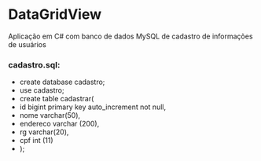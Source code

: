 # DataGridView
Aplicação em C# com banco de dados MySQL de cadastro de informações de usuários

### cadastro.sql:

- create database cadastro;
- use cadastro;
- create table cadastrar(
- id bigint primary key auto_increment not null,
- nome varchar(50),
- endereco varchar (200),
- rg varchar(20),
- cpf int (11)
- );
